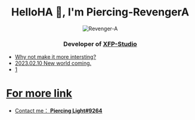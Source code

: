 <h1 align="center">HelloHA 👋, I'm Piercing-RevengerA</h1>

<p align="center"><img src="https://komarev.com/ghpvc/?username=Revenger-A&label=Profile%20views&color=1ea97f&style=flat" alt="Revenger-A" /></p>

<h3 align="center">Developer of <a href="https://gashbyte.github.io/ICoraIndex/" target="blank">XFP-Studio</h3>

  
  
  
  - Why not make it more intersting?
- 2023.02.10 New world coming.
- 1
# For more link
- Contact me： [**Piercing Light#9264**](http://discordapp.com/users/404569245217718272)

  
  
  
<!--
**Revenger-A/Revenger-A** is a ✨ _special_ ✨ repository because its `README.md` (this file) appears on your GitHub profile.

Here are some ideas to get you started:

- 🔭 I’m currently working on ...
- 🌱 I’m currently learning ...
- 👯 I’m looking to collaborate on ...
- 🤔 I’m looking for help with ...
- 💬 Ask me about ...
- 📫 How to reach me: ...
- 😄 Pronouns: ...
- ⚡ Fun fact: ...
-->

